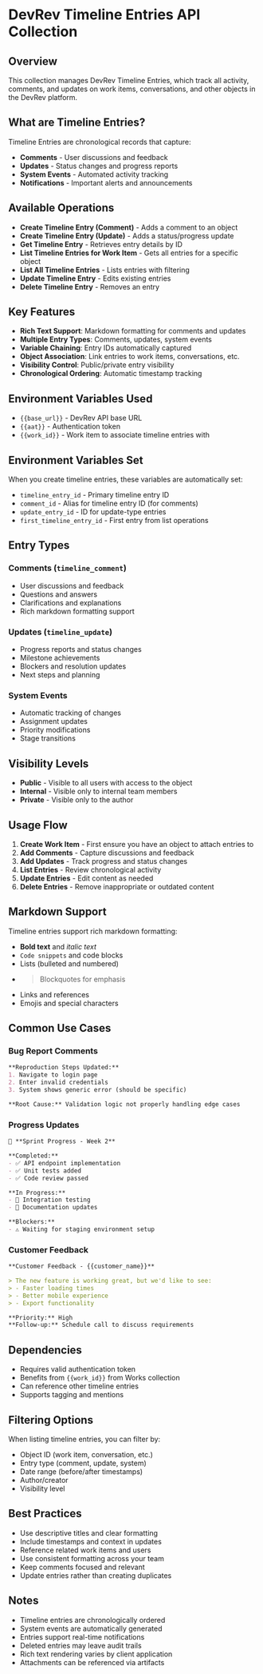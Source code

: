 # DevRev Timeline Entries API Collection

## Overview
This collection manages DevRev Timeline Entries, which track all activity, comments, and updates on work items, conversations, and other objects in the DevRev platform.

## What are Timeline Entries?
Timeline Entries are chronological records that capture:
- **Comments** - User discussions and feedback
- **Updates** - Status changes and progress reports
- **System Events** - Automated activity tracking
- **Notifications** - Important alerts and announcements

## Available Operations
- **Create Timeline Entry (Comment)** - Adds a comment to an object
- **Create Timeline Entry (Update)** - Adds a status/progress update
- **Get Timeline Entry** - Retrieves entry details by ID
- **List Timeline Entries for Work Item** - Gets all entries for a specific object
- **List All Timeline Entries** - Lists entries with filtering
- **Update Timeline Entry** - Edits existing entries
- **Delete Timeline Entry** - Removes an entry

## Key Features
- **Rich Text Support**: Markdown formatting for comments and updates
- **Multiple Entry Types**: Comments, updates, system events
- **Variable Chaining**: Entry IDs automatically captured
- **Object Association**: Link entries to work items, conversations, etc.
- **Visibility Control**: Public/private entry visibility
- **Chronological Ordering**: Automatic timestamp tracking

## Environment Variables Used
- `{{base_url}}` - DevRev API base URL
- `{{aat}}` - Authentication token
- `{{work_id}}` - Work item to associate timeline entries with

## Environment Variables Set
When you create timeline entries, these variables are automatically set:
- `timeline_entry_id` - Primary timeline entry ID
- `comment_id` - Alias for timeline entry ID (for comments)
- `update_entry_id` - ID for update-type entries
- `first_timeline_entry_id` - First entry from list operations

## Entry Types

### Comments (`timeline_comment`)
- User discussions and feedback
- Questions and answers
- Clarifications and explanations
- Rich markdown formatting support

### Updates (`timeline_update`)
- Progress reports and status changes
- Milestone achievements
- Blockers and resolution updates
- Next steps and planning

### System Events
- Automatic tracking of changes
- Assignment updates
- Priority modifications
- Stage transitions

## Visibility Levels
- **Public** - Visible to all users with access to the object
- **Internal** - Visible only to internal team members
- **Private** - Visible only to the author

## Usage Flow
1. **Create Work Item** - First ensure you have an object to attach entries to
2. **Add Comments** - Capture discussions and feedback
3. **Add Updates** - Track progress and status changes
4. **List Entries** - Review chronological activity
5. **Update Entries** - Edit content as needed
6. **Delete Entries** - Remove inappropriate or outdated content

## Markdown Support
Timeline entries support rich markdown formatting:
- **Bold text** and *italic text*
- `Code snippets` and code blocks
- Lists (bulleted and numbered)
- > Blockquotes for emphasis
- Links and references
- Emojis and special characters

## Common Use Cases

### Bug Report Comments
```markdown
**Reproduction Steps Updated:**
1. Navigate to login page
2. Enter invalid credentials
3. System shows generic error (should be specific)

**Root Cause:** Validation logic not properly handling edge cases
```

### Progress Updates
```markdown
🔄 **Sprint Progress - Week 2**

**Completed:**
- ✅ API endpoint implementation
- ✅ Unit tests added
- ✅ Code review passed

**In Progress:**
- 🔨 Integration testing
- 🔨 Documentation updates

**Blockers:**
- ⚠️ Waiting for staging environment setup
```

### Customer Feedback
```markdown
**Customer Feedback - {{customer_name}}**

> The new feature is working great, but we'd like to see:
> - Faster loading times
> - Better mobile experience
> - Export functionality

**Priority:** High
**Follow-up:** Schedule call to discuss requirements
```

## Dependencies
- Requires valid authentication token
- Benefits from `{{work_id}}` from Works collection
- Can reference other timeline entries
- Supports tagging and mentions

## Filtering Options
When listing timeline entries, you can filter by:
- Object ID (work item, conversation, etc.)
- Entry type (comment, update, system)
- Date range (before/after timestamps)
- Author/creator
- Visibility level

## Best Practices
- Use descriptive titles and clear formatting
- Include timestamps and context in updates
- Reference related work items and users
- Use consistent formatting across your team
- Keep comments focused and relevant
- Update entries rather than creating duplicates

## Notes
- Timeline entries are chronologically ordered
- System events are automatically generated
- Entries support real-time notifications
- Deleted entries may leave audit trails
- Rich text rendering varies by client application
- Attachments can be referenced via artifacts
